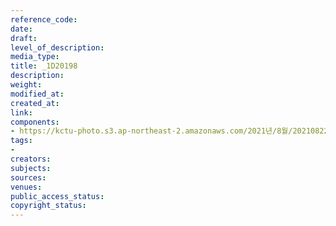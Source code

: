 ```yaml
---
reference_code: 
date: 
draft: 
level_of_description: 
media_type: 
title: _1D20198
description: 
weight: 
modified_at: 
created_at: 
link: 
components:
- https://kctu-photo.s3.ap-northeast-2.amazonaws.com/2021년/8월/20210822_’착취와+무권리의+고용허가제를+말한다!’+이주노동자+증언대회/_1D20198.jpg
tags:
- 
creators: 
subjects: 
sources: 
venues: 
public_access_status: 
copyright_status: 
---
```

